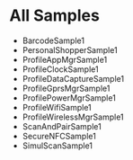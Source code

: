 # All Samples

* BarcodeSample1
* PersonalShopperSample1
* ProfileAppMgrSample1
* ProfileClockSample1
* ProfileDataCaptureSample1
* ProfileGprsMgrSample1
* ProfilePowerMgrSample1
* ProfileWifiSample1
* ProfileWirelessMgrSample1
* ScanAndPairSample1
* SecureNFCSample1
* SimulScanSample1